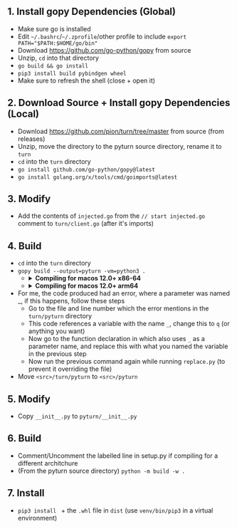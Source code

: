 ## 1. Install gopy Dependencies (Global)
* Make sure go is installed
* Edit `~/.bashrc`/`~/.zprofile`/other profile to include `export PATH="$PATH:$HOME/go/bin"`
* Download https://github.com/go-python/gopy from source
* Unzip, `cd` into that directory
* `go build && go install`
* `pip3 install build pybindgen wheel`
* Make sure to refresh the shell (close + open it)

## 2. Download Source + Install gopy Dependencies (Local)
* Download https://github.com/pion/turn/tree/master from source (from releases)
* Unzip, move the directory to the pyturn source directory, rename it to `turn`
* `cd` into the `turn` directory
* `go install github.com/go-python/gopy@latest`
* `go install golang.org/x/tools/cmd/goimports@latest`

## 3. Modify
* Add the contents of `injected.go` from the `// start injected.go` comment to `turn/client.go` (after it's imports)

## 4. Build
* `cd` into the `turn` directory
* `gopy build --output=pyturn -vm=python3 .`
  * <details><summary><b>Compiling for macos 12.0+ x86-64</b></summary><code>GOARCH=amd64 GOOS=darwin CGO_LDFLAGS="-O2 -g -mmacosx-version-min=12.0" GOGCCFLAGS="-fPIC -arch x86_64 -m64 -pthread -fno-caret-diagnostics -Qunused-arguments -fmessage-length=0 -gno-record-gcc-switches -fno-common -mmacosx-version-min=12.0" gopy build --output=pyturn -vm=python3 .</code></details>
  * <details><summary><b>Compiling for macos 12.0+ arm64</b></summary><code>GOARCH=arm64 CGO_LDFLAGS="-O2 -g -mmacosx-version-min=12.0" GOGCCFLAGS="-fPIC -arch arm64 -m64 -pthread -fno-caret-diagnostics -Qunused-arguments -fno-common -gno-record-gcc-switches -mmacosx-version-min=12.0" gopy build --output=pyturn -vm=python3 .</code></details>
* For me, the code produced had an error, where a parameter was named _, if this happens, follow these steps
  * Go to the file and line number which the error mentions in the `turn/pyturn` directory
  * This code references a variable with the name `_`, change this to `q` (or anything you want)
  * Now go to the function declaration in which also uses `_` as a parameter name, and replace this with what you named the variable in the previous step
  * Now run the previous command again while running `replace.py` (to prevent it overriding the file)
* Move `<src>/turn/pyturn` to `<src>/pyturn`

## 5. Modify
* Copy `__init__.py` to `pyturn/__init__.py`

## 6. Build
* Comment/Uncomment the labelled line in setup.py if compiling for a different architchure
* (From the pyturn source directory) `python -m build -w .`

## 7. Install
* `pip3 install ` + the `.whl` file in `dist` (use `venv/bin/pip3` in a virtual environment)